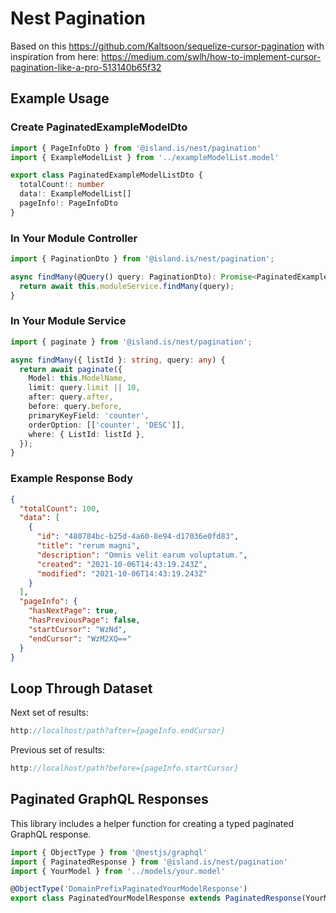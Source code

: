 # Nest Pagination

Based on this <https://github.com/Kaltsoon/sequelize-cursor-pagination> with inspiration from here: <https://medium.com/swlh/how-to-implement-cursor-pagination-like-a-pro-513140b65f32>

## Example Usage

### Create PaginatedExampleModelDto

```typescript
import { PageInfoDto } from '@island.is/nest/pagination'
import { ExampleModelList } from '../exampleModelList.model'

export class PaginatedExampleModelListDto {
  totalCount!: number
  data!: ExampleModelList[]
  pageInfo!: PageInfoDto
}
```

### In Your Module Controller

```typescript
import { PaginationDto } from '@island.is/nest/pagination';

async findMany(@Query() query: PaginationDto): Promise<PaginatedExampleModelDto> {
  return await this.moduleService.findMany(query);
}
```

### In Your Module Service

```typescript
import { paginate } from '@island.is/nest/pagination';

async findMany({ listId }: string, query: any) {
  return await paginate({
    Model: this.ModelName,
    limit: query.limit || 10,
    after: query.after,
    before: query.before,
    primaryKeyField: 'counter',
    orderOption: [['counter', 'DESC']],
    where: { ListId: listId },
  });
}
```

### Example Response Body

```json
{
  "totalCount": 100,
  "data": [
    {
      "id": "480784bc-b25d-4a60-8e94-d17036e0fd83",
      "title": "rerum magni",
      "description": "Omnis velit earum voluptatum.",
      "created": "2021-10-06T14:43:19.243Z",
      "modified": "2021-10-06T14:43:19.243Z"
    }
  ],
  "pageInfo": {
    "hasNextPage": true,
    "hasPreviousPage": false,
    "startCursor": "WzNd",
    "endCursor": "WzM2XQ=="
  }
}
```

## Loop Through Dataset

Next set of results:

```typescript
http://localhost/path?after={pageInfo.endCursor}
```

Previous set of results:

```typescript
http://localhost/path?before={pageInfo.startCursor}
```

## Paginated GraphQL Responses

This library includes a helper function for creating a typed paginated GraphQL response.

```typescript
import { ObjectType } from '@nestjs/graphql'
import { PaginatedResponse } from '@island.is/nest/pagination'
import { YourModel } from '../models/your.model'

@ObjectType('DomainPrefixPaginatedYourModelResponse')
export class PaginatedYourModelResponse extends PaginatedResponse(YourModel) {}
```
